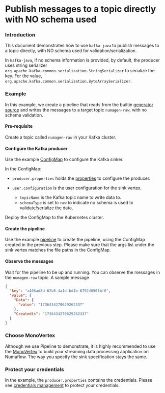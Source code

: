 # Publish messages to a topic directly with NO schema used

### Introduction

This document demonstrates how to use `kafka-java` to publish messages to a topic directly, with NO schema used for
validation/serialization.

In `kafka-java`, if no schema information is provided, by default, the producer uses string serializer
`org.apache.kafka.common.serialization.StringSerializer` to serialize the key. For the value,
`org.apache.kafka.common.serialization.ByteArraySerializer`.

### Example

In this example, we create a pipeline that reads from the
builtin [generator source](https://numaflow.numaproj.io/user-guide/sources/generator/) and writes the messages to a
target topic `numagen-raw`, with no schema validation.

#### Pre-requisite

Create a topic called `numagen-raw` in your Kafka cluster.

#### Configure the Kafka producer

Use the example [ConfigMap](manifests/raw-producer-config.yaml) to configure the Kafka sinker.

In the ConfigMap:

* `producer.properties` holds the [properties](https://kafka.apache.org/documentation/#producerconfigs) to configure the
  producer.

* `user.configuration` is the user configuration for the sink vertex.
    * `topicName` is the Kafka topic name to write data to.
    * `schemaType` is set to `raw` to indicate no schema is used to validate/serialize the data.

Deploy the ConfigMap to the Kubernetes cluster.

#### Create the pipeline

Use the example [pipeline](manifests/raw-producer-pipeline.yaml) to create the pipeline, using the ConfigMap created in
the previous step. Please make sure that the args list under the sink vertex matches the file paths in the ConfigMap.

#### Observe the messages

Wait for the pipeline to be up and running. You can observe the messages in the `numagen-raw` topic. A sample message

```json
{
  "key": "a406ad8d-62b0-4a1d-bd1b-6792d656fbf0",
  "value": {
    "Data": {
      "value": "1736434270629262337"
    },
    "Createdts": "1736434270629262337"
  }
}
```

### Choose MonoVertex

Although we use Pipeline to demonstrate, it is highly recommended to use
the [MonoVertex](https://numaflow.numaproj.io/core-concepts/monovertex/) to build your streaming data processing
application on Numaflow. The way you specify the sink specification stays the same.

### Protect your credentials

In the example, the `producer.properties` contains the credentials. Please
see [credentials management](../../credentials-management/protecting-credentials.md) to protect your credentials.